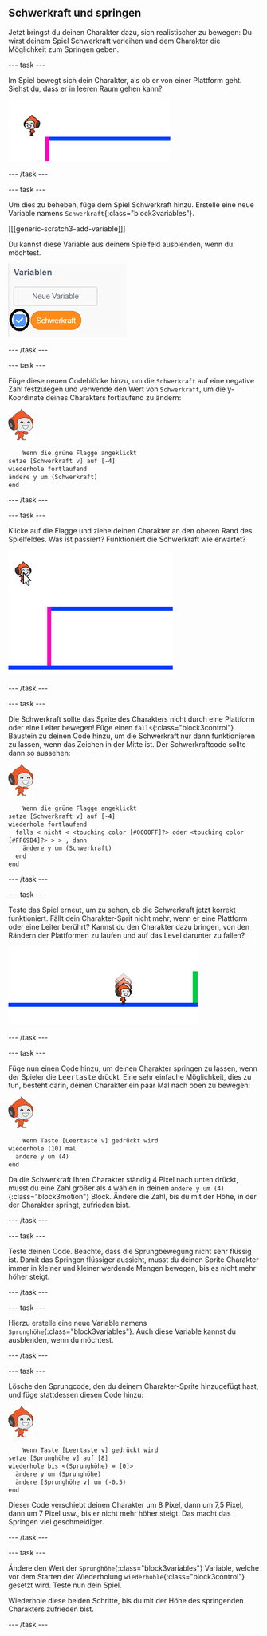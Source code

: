 ## Schwerkraft und springen

Jetzt bringst du deinen Charakter dazu, sich realistischer zu bewegen: Du wirst deinem Spiel Schwerkraft verleihen und dem Charakter die Möglichkeit zum Springen geben.

--- task ---

Im Spiel bewegt sich dein Charakter, als ob er von einer Plattform geht. Siehst du, dass er in leeren Raum gehen kann?

![Screenshot](images/dodge-no-gravity.png)

--- /task ---

--- task ---

Um dies zu beheben, füge dem Spiel Schwerkraft hinzu. Erstelle eine neue Variable namens `Schwerkraft`{:class="block3variables"}.

[[[generic-scratch3-add-variable]]]

Du kannst diese Variable aus deinem Spielfeld ausblenden, wenn du möchtest.

![Screenshot](images/dodge-gravity-annotated.png)

--- /task ---

--- task ---

Füge diese neuen Codeblöcke hinzu, um die `Schwerkraft` auf eine negative Zahl festzulegen und verwende den Wert von `Schwerkraft`, um die y-Koordinate deines Charakters fortlaufend zu ändern:

![Pico-Walking Sprite](images/pico_walking_sprite.png)

```blocks3
    Wenn die grüne Flagge angeklickt
setze [Schwerkraft v] auf [-4]
wiederhole fortlaufend 
ändere y um (Schwerkraft)
end
```

--- /task ---

--- task ---

Klicke auf die Flagge und ziehe deinen Charakter an den oberen Rand des Spielfeldes. Was ist passiert? Funktioniert die Schwerkraft wie erwartet?

![Screenshot](images/dodge-gravity-drag.png)

--- /task ---

--- task ---

Die Schwerkraft sollte das Sprite des Charakters nicht durch eine Plattform oder eine Leiter bewegen! Füge einen `falls`{:class="block3control"} Baustein zu deinen Code hinzu, um die Schwerkraft nur dann funktionieren zu lassen, wenn das Zeichen in der Mitte ist. Der Schwerkraftcode sollte dann so aussehen:

![Pico-Walking Sprite](images/pico_walking_sprite.png)

```blocks3
    Wenn die grüne Flagge angeklickt
setze [Schwerkraft v] auf [-4]
wiederhole fortlaufend 
  falls < nicht < <touching color [#0000FF]?> oder <touching color [#FF69B4]?> > > , dann 
    ändere y um (Schwerkraft)
  end
end
```

--- /task ---

--- task ---

Teste das Spiel erneut, um zu sehen, ob die Schwerkraft jetzt korrekt funktioniert. Fällt dein Charakter-Sprit nicht mehr, wenn er eine Plattform oder eine Leiter berührt? Kannst du den Charakter dazu bringen, von den Rändern der Plattformen zu laufen und auf das Level darunter zu fallen?

![Screenshot](images/dodge-gravity-test.png)

--- /task ---

--- task ---

Füge nun einen Code hinzu, um deinen Charakter springen zu lassen, wenn der Spieler die <kbd>Leertaste</kbd> drückt. Eine sehr einfache Möglichkeit, dies zu tun, besteht darin, deinen Charakter ein paar Mal nach oben zu bewegen:

![Pico-Walking Sprite](images/pico_walking_sprite.png)

```blocks3
    Wenn Taste [Leertaste v] gedrückt wird
wiederhole (10) mal 
  ändere y um (4)
end
```

Da die Schwerkraft Ihren Charakter ständig 4 Pixel nach unten drückt, musst du eine Zahl größer als `4` wählen in deinen `ändere y um (4)`{:class="block3motion"} Block. Ändere die Zahl, bis du mit der Höhe, in der der Charakter springt, zufrieden bist.

--- /task ---

--- task ---

Teste deinen Code. Beachte, dass die Sprungbewegung nicht sehr flüssig ist. Damit das Springen flüssiger aussieht, musst du deinen Sprite Charakter immer in kleiner und kleiner werdende Mengen bewegen, bis es nicht mehr höher steigt.

--- /task ---

--- task ---

Hierzu erstelle eine neue Variable namens `Sprunghöhe`{:class="block3variables"}. Auch diese Variable kannst du ausblenden, wenn du möchtest.

--- /task ---

--- task ---

Lösche den Sprungcode, den du deinem Charakter-Sprite hinzugefügt hast, und füge stattdessen diesen Code hinzu:

![Pico-Walking Sprite](images/pico_walking_sprite.png)

```blocks3
    Wenn Taste [Leertaste v] gedrückt wird
setze [Sprunghöhe v] auf [8]
wiederhole bis <(Sprunghöhe) = [0]> 
  ändere y um (Sprunghöhe)
  ändere [Sprunghöhe v] um (-0.5)
end
```

Dieser Code verschiebt deinen Charakter um 8 Pixel, dann um 7,5 Pixel, dann um 7 Pixel usw., bis er nicht mehr höher steigt. Das macht das Springen viel geschmeidiger.

--- /task ---

--- task ---

Ändere den Wert der `Sprunghöhe`{:class="block3variables"} Variable, welche vor dem Starten der Wiederholung `wiederhohle`{:class="block3control"} gesetzt wird. Teste nun dein Spiel.

Wiederhole diese beiden Schritte, bis du mit der Höhe des springenden Charakters zufrieden bist.

--- /task ---
